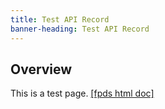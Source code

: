 ```yaml
---
title: Test API Record
banner-heading: Test API Record
---
```



## Overview

This is a test page.
<a href="https://www.fpds.gov/FPDS-Schema/schema/ApplicationServices/batch/1.0/BatchInterface.xsd" target="_blank">[fpds html doc]</a>
